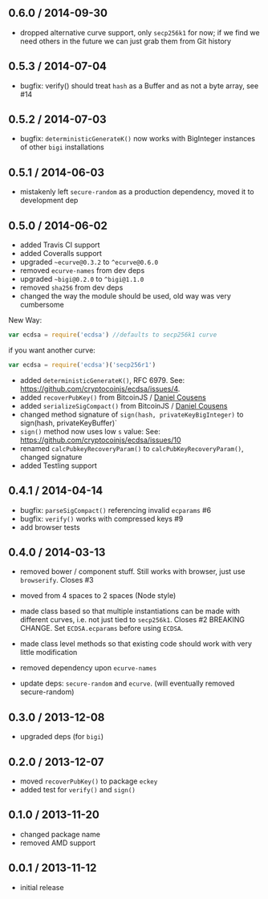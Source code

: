 0.6.0 / 2014-09-30
------------------
- dropped alternative curve support, only `secp256k1` for now; if we find we need others in the future we can just grab 
them from Git history


0.5.3 / 2014-07-04
------------------
* bugfix: verify() should treat `hash` as a Buffer and as not a byte array, see #14

0.5.2 / 2014-07-03
------------------
* bugfix: `deterministicGenerateK()` now works with BigInteger instances of other `bigi` installations

0.5.1 / 2014-06-03
------------------
* mistakenly left `secure-random` as a production dependency, moved it to development dep

0.5.0 / 2014-06-02
------------------
* added Travis CI support
* added Coveralls support
* upgraded `~ecurve@0.3.2` to `^ecurve@0.6.0`
* removed `ecurve-names` from dev deps
* upgraded `~bigi@0.2.0` to `^bigi@1.1.0`
* removed `sha256` from dev deps
* changed the way the module should be used, old way was very cumbersome

New Way:

```js
var ecdsa = require('ecdsa') //defaults to secp256k1 curve
```

if you want another curve:

```js
var ecdsa = require('ecdsa')('secp256r1')
```

* added `deterministicGenerateK()`, RFC 6979. See: https://github.com/cryptocoinjs/ecdsa/issues/4.
* added `recoverPubKey()` from BitcoinJS / [Daniel Cousens](https://github.com/dcousens)
* added `serializeSigCompact()` from BitcoinJS / [Daniel Cousens](https://github.com/dcousens)
* changed method signature of `sign(hash, privateKeyBigInteger)` to sign(hash, privateKeyBuffer)`
* `sign()` method now uses low `s` value: See: https://github.com/cryptocoinjs/ecdsa/issues/10
* renamed `calcPubkeyRecoveryParam()` to `calcPubKeyRecoveryParam()`, changed signature
* added Testling support 


0.4.1 / 2014-04-14
------------------
* bugfix: `parseSigCompact()` referencing invalid `ecparams` #6
* bugfix: `verify()` works with compressed keys #9
* add browser tests

0.4.0 / 2014-03-13
------------------
* removed bower / component stuff. Still works with browser, just use `browserify`. Closes #3
* moved from 4 spaces to 2 spaces (Node style)
* made class based so that multiple instantiations can be made with different curves, i.e. not just tied to `secp256k1`. Closes #2 
  BREAKING CHANGE. Set `ECDSA.ecparams` before using `ECDSA`.

* made class level methods so that existing code should work with very little modification
* removed dependency upon `ecurve-names`
* update deps: `secure-random` and `ecurve`. (will eventually removed secure-random)

0.3.0 / 2013-12-08
------------------
* upgraded deps (for `bigi`)

0.2.0 / 2013-12-07
------------------
* moved `recoverPubKey()` to package `eckey`
* added test for `verify()` and `sign()`

0.1.0 / 2013-11-20
------------------
* changed package name 
* removed AMD support


0.0.1 / 2013-11-12
------------------
* initial release
